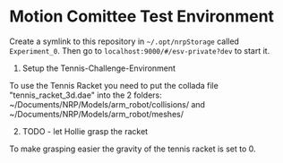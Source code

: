 # Motion Comittee Test Environment

Create a symlink to this repository in `~/.opt/nrpStorage` called `Experiment_0`. Then go to `localhost:9000/#/esv-private?dev` to start it.

1. Setup the Tennis-Challenge-Environment

To use the Tennis Racket you need to put the collada file "tennis_racket_3d.dae" into the 2 folders:
~/Documents/NRP/Models/arm_robot/collisions/
and
~/Documents/NRP/Models/arm_robot/meshes/

2. TODO - let Hollie grasp the racket

To make grasping easier the gravity of the tennis racket is set to 0.
